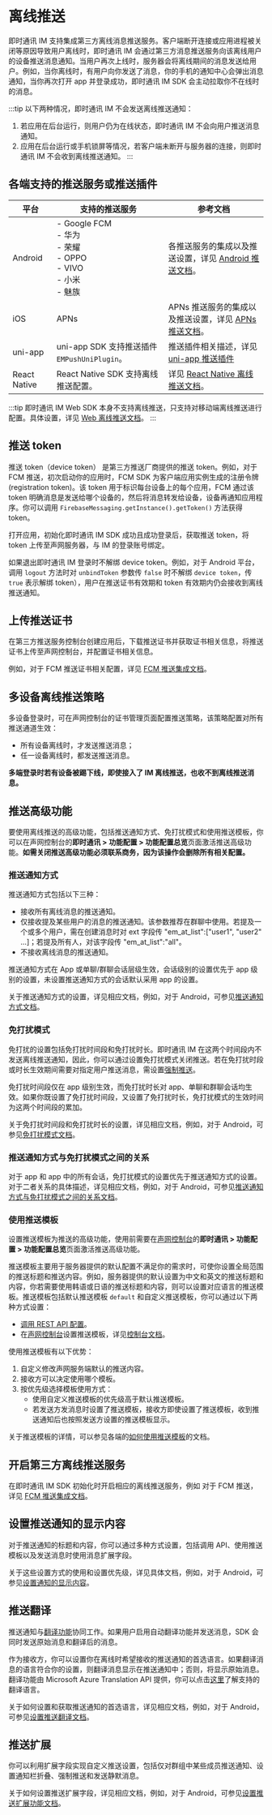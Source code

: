 # 离线推送

即时通讯 IM 支持集成第三方离线消息推送服务。客户端断开连接或应用进程被关闭等原因导致用户离线时，即时通讯 IM 会通过第三方消息推送服务向该离线用户的设备推送消息通知。当用户再次上线时，服务器会将离线期间的消息发送给用户。例如，当你离线时，有用户向你发送了消息，你的手机的通知中心会弹出消息通知，当你再次打开 app 并登录成功，即时通讯 IM SDK 会主动拉取你不在线时的消息。

:::tip
以下两种情况，即时通讯 IM 不会发送离线推送通知：
1. 若应用在后台运行，则用户仍为在线状态，即时通讯 IM 不会向用户推送消息通知。
2. 应用在后台运行或手机锁屏等情况，若客户端未断开与服务器的连接，则即时通讯 IM 不会收到离线推送通知。
:::

## 各端支持的推送服务或推送插件

| 平台                | 支持的推送服务            | 参考文档   |
| -------------- | ---------------- | ------ |
|  Android            | - Google FCM <br/> - 华为  <br/> - 荣耀 <br/> - OPPO  <br/> - VIVO  <br/> - 小米  <br/> - 魅族  | 各推送服务的集成以及推送设置，详见 [Android 推送文档](/docs/sdk/android/push/push_overview.html)。                                    |
|  iOS            | APNs         | APNs 推送服务的集成以及推送设置，详见 [APNs 推送文档](/docs/sdk/ios/push/push_overview.html)。                                  |
|  uni-app            | uni-app SDK 支持推送插件 `EMPushUniPlugin`。         | 推送插件相关描述，详见 [uni-app 推送插件](/docs/sdk/applet/push/uniapp_push.html)                               |
|  React Native            | React Native SDK 支持离线推送配置。| 详见 [React Native 离线推送文档](/docs/sdk/react-native/push/push_overview.html)。  |

:::tip
即时通讯 IM Web SDK 本身不支持离线推送，只支持对移动端离线推送进行配置。具体设置，详见 [Web 离线推送文档](/docs/sdk/web/push/push_overview.html)。
:::

## 推送 token

推送 token（device token） 是第三方推送厂商提供的推送 token。例如，对于 FCM 推送，初次启动你的应用时，FCM SDK 为客户端应用实例生成的注册令牌 (registration token)。该 token 用于标识每台设备上的每个应用，FCM 通过该 token 明确消息是发送给哪个设备的，然后将消息转发给设备，设备再通知应用程序。你可以调用 `FirebaseMessaging.getInstance().getToken()` 方法获得 token。

打开应用，初始化即时通讯 IM SDK 成功且成功登录后，获取推送 token，将 token 上传至声网服务器，与 IM 的登录账号绑定。

如果退出即时通讯 IM 登录时不解绑 device token。例如，对于 Android 平台，调用 `logout` 方法时对 `unbindToken` 参数传 `false` 时不解绑 `device token`，传 `true` 表示解绑 token），用户在推送证书有效期和 token 有效期内仍会接收到离线推送通知。

## 上传推送证书

在第三方推送服务控制台创建应用后，下载推送证书并获取证书相关信息，将推送证书上传至声网控制台，并配置证书相关信息。

例如，对于 FCM 推送证书相关配置，详见 [FCM 推送集成文档](/docs/sdk/android/push/push_fcm.html#步骤三-上传推送证书)。 

## 多设备离线推送策略

多设备登录时，可在声网控制台的证书管理页面配置推送策略，该策略配置对所有推送通道生效：

- 所有设备离线时，才发送推送消息；
- 任一设备离线时，都发送推送消息。

**多端登录时若有设备被踢下线，即使接入了 IM 离线推送，也收不到离线推送消息。**

## 推送高级功能

要使用离线推送的高级功能，包括推送通知方式、免打扰模式和使用推送模板，你可以在声网控制台的**即时通讯 > 功能配置 > 功能配置总览**页面激活推送高级功能。**如需关闭推送高级功能必须联系商务，因为该操作会删除所有相关配置。**

### 推送通知方式

推送通知方式包括以下三种：
- 接收所有离线消息的推送通知。
- 仅接收提及某些用户的消息的推送通知。该参数推荐在群聊中使用。若提及一个或多个用户，需在创建消息时对 ext 字段传 "em_at_list":["user1", "user2" ...]；若提及所有人，对该字段传 "em_at_list":"all"。
- 不接收离线消息的推送通知。

推送通知方式在 App 或单聊/群聊会话层级生效，会话级别的设置优先于 app 级别的设置，未设置推送通知方式的会话默认采用 app 的设置。

关于推送通知方式的设置，详见相应文档，例如，对于 Android，可参见[推送通知方式文档](/docs/sdk/android/push/push_notification_mode_dnd.html#推送通知方式)。

### 免打扰模式

免打扰的设置包括免打扰时间段和免打扰时长。即时通讯 IM 在这两个时间段内不发送离线推送通知，因此，你可以通过设置免打扰模式关闭推送。若在免打扰时段或时长生效期间需要对指定用户推送消息，需设置[强制推送](/docs/sdk/android/push/push_extension.html#强制推送)。

免打扰时间段仅在 app 级别生效，而免打扰时长对 app、单聊和群聊会话均生效。如果你既设置了免打扰时间段，又设置了免打扰时长，免打扰模式的生效时间为这两个时间段的累加。

关于免打扰时间段和免打扰时长的设置，详见相应文档，例如，对于 Android，可参见[免打扰模式文档](/docs/sdk/android/push/push_notification_mode_dnd.html#免打扰模式)。

### 推送通知方式与免打扰模式之间的关系

对于 app 和 app 中的所有会话，免打扰模式的设置优先于推送通知方式的设置。对于二者关系的具体描述，详见相应文档，例如，对于 Android，可参见[推送通知方式与免打扰模式之间的关系文档](/docs/sdk/android/push/push_notification_mode_dnd.html#免打扰模式)。

### 使用推送模板

设置推送模板为推送的高级功能，使用前需要在[声网控制台](https://console.shengwang.cn/overview)的**即时通讯 > 功能配置 > 功能配置总览**页面激活推送高级功能。

推送模板主要用于服务器提供的默认配置不满足你的需求时，可使你设置全局范围的推送标题和推送内容。例如，服务器提供的默认设置为中文和英文的推送标题和内容，你若需要使用韩语或日语的推送标题和内容，则可以设置对应语言的推送模板。推送模板包括默认推送模板 `default` 和自定义推送模板，你可以通过以下两种方式设置：

- [调用 REST API 配置](/docs/sdk/server-side/push.html#使用推送模板)。
- 在[声网控制台](https://console.shengwang.cn/overview)设置推送模板，详见[控制台文档](/product/enable_and_configure_IM.html#配置推送模板)。

使用推送模板有以下优势：

1. 自定义修改声网服务端默认的推送内容。   
2. 接收方可以决定使用哪个模板。 
3. 按优先级选择模板使用方式： 
   - 使用自定义推送模板的优先级高于默认推送模板。
   - 若发送方发消息时设置了推送模板，接收方即使设置了推送模板，收到推送通知后也按照发送方设置的推送模板显示。

关于推送模板的详情，可以参见各端的[如何使用推送模板](/docs/sdk/android/push/push_display.html#使用推送模板)的文档。

## 开启第三方离线推送服务

在即时通讯 IM SDK 初始化时开启相应的离线推送服务，例如 对于 FCM 推送，详见 [FCM 推送集成文档](/docs/sdk/android/push/push_fcm.html#步骤四-fcm-推送集成)。

## 设置推送通知的显示内容

对于推送通知的标题和内容，你可以通过多种方式设置，包括调用 API、使用推送模板以及发送消息时使用消息扩展字段。

关于这些设置方式的使用和设置优先级，详见具体文档，例如，对于 Android，可参见[设置通知的显示内容](/docs/sdk/android/push/push_display.html)。

## 推送翻译

推送通知与[翻译功能](/docs/sdk/android/message_translation.html)协同工作。如果用户启用自动翻译功能并发送消息，SDK 会同时发送原始消息和翻译后的消息。

作为接收方，你可以设置你在离线时希望接收的推送通知的首选语言。如果翻译消息的语言符合你的设置，则翻译消息显示在推送通知中；否则，将显示原始消息。翻译功能由 Microsoft Azure Translation API 提供，你可以点击[这里](https://learn.microsoft.com/zh-cn/azure/ai-services/translator/language-support)了解支持的翻译语言。

关于如何设置和获取推送通知的首选语言，详见相应文档，例如，对于 Android，可参见[设置推送翻译文档](/docs/sdk/android/push/push_translation.html)。

## 推送扩展

你可以利用扩展字段实现自定义推送设置，包括仅对群组中某些成员推送通知、设置通知栏折叠、强制推送和发送静默消息。

关于如何设置推送扩展字段，详见相应文档，例如，对于 Android，可参见[设置推送扩展功能文档](/docs/sdk/android/push/push_extension.html)。





